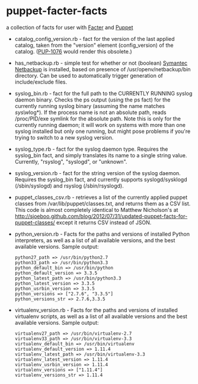 puppet-facter-facts
===================

a collection of facts for user with [Facter](https://github.com/puppetlabs/facter) and [Puppet](https://github.com/puppetlabs/puppet)

*   catalog_config_version.rb - fact for the version of the last applied
    catalog, taken from the "version" element (config_version) of the
    catalog. ([PUP-1076](https://tickets.puppetlabs.com/browse/PUP-1076) would render this obsolete.)
*   has_netbackup.rb - simple test for whether or not (boolean)
    [Symantec Netbackup](http://www.symantec.com/netbackup) is installed,
    based on presence of /usr/openv/netbackup/bin directory. Can be used to
    automatically trigger generation of include/exclude files.
*   syslog_bin.rb - fact for the full path to the CURRENTLY RUNNING
    syslog daemon binary. Checks the ps output (using the ps fact) for
    the currently running syslog binary (assuming the name matches
    *sys\w*log*). If the process name is not an absolute path, reads
    /proc/PID/exe symlink for the absolute path. Note this is only for the
    currently running daemon; it will work on systems with more than one
    syslog installed but only one running, but might pose problems if you're
    trying to switch to a new syslog version.
*   syslog_type.rb - fact for the syslog daemon type. Requires the
    syslog_bin fact, and simply translates its name to a single string
    value. Currently, "rsyslog", "syslogd", or "unknown".
*   syslog_version.rb - fact for the string version of the syslog
    daemon. Requires the syslog_bin fact, and currently supports
    syslogd/sysklogd (/sbin/syslogd) and rsyslog (/sbin/rsyslogd).
*   puppet_classes_csv.rb - retrieves a list of the currently applied puppet
    classes from /var/lib/puppet/classes.txt, and returns them as a CSV
    list. This code is almost completely identical to Matthew Nicholson's at
    http://sjoeboo.github.com/blog/2012/07/31/updated-puppet-facts-for-puppet-classes/
    except it returns CSV instead of JSON.
*   python_version.rb - Facts for the paths and versions of installed Python interpreters,
    as well as a list of all available versions, and the best available versions. Sample
	output:

        python27_path => /usr/bin/python2.7
        python33_path => /usr/bin/python3.3
        python_default_bin => /usr/bin/python
        python_default_version => 3.3.5
        python_latest_path => /usr/bin/python3.3
        python_latest_version => 3.3.5
        python_usrbin_version => 3.3.5
        python_versions => ["2.7.6", "3.3.5"]
        python_versions_str => 2.7.6,3.3.5

*   virtualenv_version.rb - Facts for the paths and versions of installed virtualenv scripts,
    as well as a list of all available versions and the best available versions. Sample
	output:

        virtualenv27_path => /usr/bin/virtualenv-2.7
        virtualenv33_path => /usr/bin/virtualenv-3.3
        virtualenv_default_bin => /usr/bin/virtualenv
        virtualenv_default_version => 1.11.4
        virtualenv_latest_path => /usr/bin/virtualenv-3.3
        virtualenv_latest_version => 1.11.4
        virtualenv_usrbin_version => 1.11.4
        virtualenv_versions => ["1.11.4"]
        virtualenv_versions_str => 1.11.4
